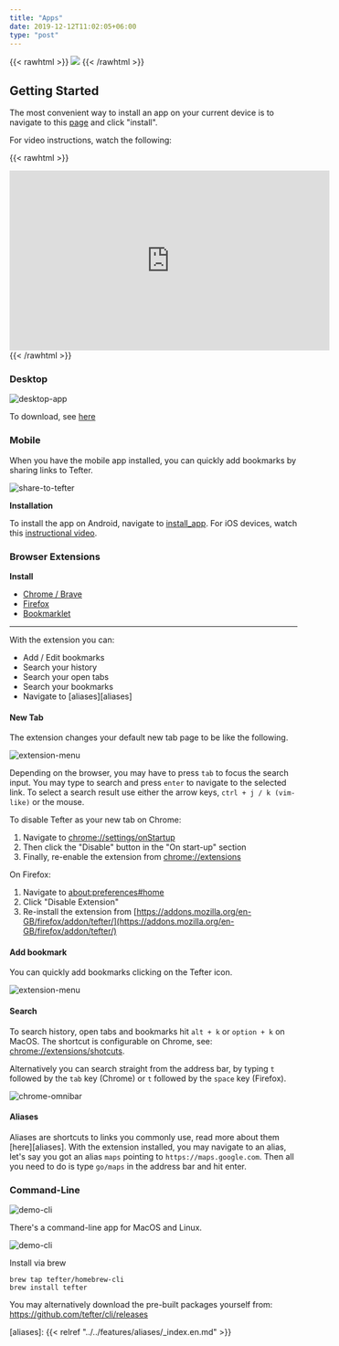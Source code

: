 ```yaml
---
title: "Apps"
date: 2019-12-12T11:02:05+06:00
type: "post"
---
```


{{< rawhtml >}}
  <img class="inpage-hero" src="/images/apps.svg"/>
{{< /rawhtml >}}

## Getting Started

The most convenient way to install an app on your current device is to
navigate to this [page](https://tefter.io/install_app) and click "install".

For video instructions, watch the following:

{{< rawhtml >}}
  <iframe width="560" height="315" src="https://www.youtube.com/embed/Nib9TPTgc-Y" frameborder="0" allow="accelerometer; autoplay; encrypted-media; gyroscope; picture-in-picture" allowfullscreen></iframe>
{{< /rawhtml >}}

### Desktop

![desktop-app](https://i.imgur.com/TggU5w2.png)

To download, see [here](https://github.com/tefter/desktop#downloads)

### Mobile

When you have the mobile app installed, you can quickly add bookmarks by sharing links to Tefter.

![share-to-tefter](https://i.imgur.com/yHrmMqE.jpg?1)

**Installation**

To install the app on Android, navigate to [install_app](https://tefter.io/install_app).
For iOS devices, watch this [instructional video](https://www.youtube.com/watch?v=Y32Jn2XCfJo).

### Browser Extensions

**Install**

* [Chrome / Brave](https://chrome.google.com/webstore/detail/tefter/eldofalegbgagpenjjcapjaogpioldoh)
* [Firefox](https://addons.mozilla.org/en-US/firefox/addon/tefter/)
* [Bookmarklet](https://tefter.io/faq#bookmarklet)

---

With the extension you can:

* Add / Edit bookmarks
* Search your history
* Search your open tabs
* Search your bookmarks
* Navigate to [aliases][aliases]

#### New Tab

The extension changes your default new tab page to be like the following.

![extension-menu](/images/newtab.png)

Depending on the browser, you may have to press `tab` to focus the search input.
You may type to search and press `enter` to navigate to the selected link. To select a search result
use either the arrow keys, `ctrl + j / k (vim-like)` or the mouse.

To disable Tefter as your new tab on Chrome:

1. Navigate to [chrome://settings/onStartup](chrome://settings/onStartup)
1. Then click the "Disable" button in the "On start-up" section
1. Finally, re-enable the extension from [chrome://extensions](chrome://extensions/)

On Firefox:

1. Navigate to [about:preferences#home](about:preferences#home)
1. Click "Disable Extension"
1. Re-install the extension from [https://addons.mozilla.org/en-GB/firefox/addon/tefter/](https://addons.mozilla.org/en-GB/firefox/addon/tefter/)

#### Add bookmark

You can quickly add bookmarks clicking on the Tefter icon.

![extension-menu](/images/extension_menu.png)

#### Search

To search history, open tabs and bookmarks hit `alt + k` or `option + k` on MacOS.
The shortcut is configurable on Chrome, see: [chrome://extensions/shotcuts](chrome://extensions/shotcuts).

Alternatively you can search straight from the address bar, by typing `t` followed by the `tab` key (Chrome) 
or `t` followed by the `space` key (Firefox).

![chrome-omnibar](/images/omnibar.gif)

#### Aliases

Aliases are shortcuts to links you commonly use, read more about them [here][aliases].
With the extension installed, you may navigate to an alias, let's say
you got an alias `maps` pointing to `https://maps.google.com`. Then all
you need to do is type `go/maps` in the address bar and hit enter.

### Command-Line

![demo-cli](/images/cli_logo.png)

There's a command-line app for MacOS and Linux.

![demo-cli](/images/cli_demo.png)

Install via brew

```shell
brew tap tefter/homebrew-cli
brew install tefter
```

You may alternatively download the pre-built packages yourself from:
https://github.com/tefter/cli/releases


[aliases]: {{< relref "../../features/aliases/_index.en.md" >}}
